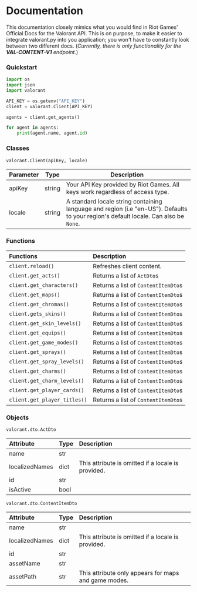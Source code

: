 # Documentation

This documentation closely mimics what you would find in Riot Games' Official Docs for the Valorant API. This is on purpose, to make it easier to integrate valorant.py into you application; you won't have to constantly look between two different docs. (*Currently, there is only functionality for the **VAL-CONTENT-V1** endpoint.*)

### Quickstart 

```python
import os
import json
import valorant

API_KEY = os.getenv("API_KEY")
client = valorant.Client(API_KEY)

agents = client.get_agents()

for agent in agents:
	print(agent.name, agent.id)
```

### Classes

`valorant.Client(apiKey, locale)`

| Parameter | Type   | Description                                                                                                    |
|-----------|--------|----------------------------------------------------------------------------------------------------------------|
| apiKey    | string | Your API Key provided by Riot Games. All keys work regardless of access type.                                  |
| locale    | string | A standard locale string containing language and region (i.e "en-US"). Defaults to your region's default locale. Can also be `None`. |

### Functions

| Functions                    | Description                         |
|:-----------------------------|:------------------------------------|  
| `client.reload()`            | Refreshes client content.           |
| `client.get_acts()`          | Returns a list of `ActDto`s         |
| `client.get_characters()`    | Returns a list of `ContentItemDto`s |
| `client.get_maps()`          | Returns a list of `ContentItemDto`s |
| `client.get_chromas()`       | Returns a list of `ContentItemDto`s |
| `client.gets_skins()`        | Returns a list of `ContentItemDto`s |
| `client.get_skin_levels()`   | Returns a list of `ContentItemDto`s |
| `client.get_equips()`        | Returns a list of `ContentItemDto`s |
| `client.get_game_modes()`    | Returns a list of `ContentItemDto`s |
| `client.get_sprays()`        | Returns a list of `ContentItemDto`s |
| `client.get_spray_levels()`  | Returns a list of `ContentItemDto`s |
| `client.get_charms()`        | Returns a list of `ContentItemDto`s |
| `client.get_charm_levels()`  | Returns a list of `ContentItemDto`s |
| `client.get_player_cards()`  | Returns a list of `ContentItemDto`s |
| `client.get_player_titles()` | Returns a list of `ContentItemDto`s |

### Objects

`valorant.dto.ActDto`

| Attribute      | Type | Description                                        |
|:---------------|:-----|:---------------------------------------------------|
| name           | str  |                                                    |
| localizedNames | dict | This attribute is omitted if a locale is provided. |
| id             | str  |                                                    |
| isActive       | bool |                                                    |

`valorant.dto.ContentItemDto`

| Attribute      | Type | Description                                          |
|:---------------|:-----|:-----------------------------------------------------|
| name           | str  |                                                      |
| localizedNames | dict | This attribute is omitted if a locale is provided.   |
| id             | str  |                                                      |
| assetName      | str  |                                                      |
| assetPath      | str  | This attribute only appears for maps and game modes. |
